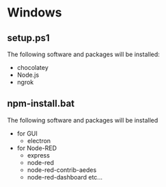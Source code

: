 # Windows

## setup.ps1

The following software and packages will be installed:

- chocolatey
- Node.js
- ngrok

## npm-install.bat

The following software and packages will be installed

- for GUI
  - electron
- for Node-RED
  - express
  - node-red
  - node-red-contrib-aedes
  - node-red-dashboard
etc...
